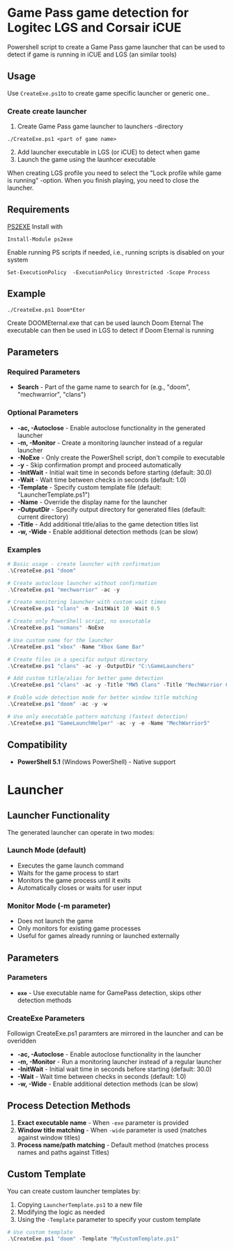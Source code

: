 # Game Pass game detection for Logitec LGS and Corsair iCUE
Powershell script to create a Game Pass game launcher that can be used to detect if game is running in iCUE and LGS (an similar tools)

## Usage
Use `CreateExe.ps1`to to create game specific launcher or generic one..


### Create  create launcher 


1. Create Game Pass game launcher to launchers -directory
```
./CreateExe.ps1 <part of game name>
```
2. Add launcher executable in LGS (or iCUE) to detect when game
3. Launch the game using the launhcer executable


When creating LGS profile you need to select the "Lock profile while game is running" -option. When you finish playing, you need to close the launcher.


## Requirements

  [PS2EXE](https://github.com/MScholtes/PS2EXE)
  Install with
```
Install-Module ps2exe
```

  Enable running PS scripts if needed, i.e., running scripts is disabled on your system
```
Set-ExecutionPolicy  -ExecutionPolicy Unrestricted -Scope Process
```

## Example
```
./CreateExe.ps1 Doom*Eter
```
  Create DOOMEternal.exe that can be  used launch Doom Eternal
  The executable can then be used in LGS to detect if Doom Eternal is running

## Parameters

### Required Parameters
- **Search** - Part of the game name to search for (e.g., "doom", "mechwarrior", "clans")

### Optional Parameters
- **-ac, -Autoclose** - Enable autoclose functionality in the generated launcher
- **-m, -Monitor** - Create a monitoring launcher instead of a regular launcher
- **-NoExe** - Only create the PowerShell script, don't compile to executable
- **-y** - Skip confirmation prompt and proceed automatically
- **-InitWait** - Initial wait time in seconds before starting (default: 30.0)
- **-Wait** - Wait time between checks in seconds (default: 1.0)
- **-Template** - Specify custom template file (default: "LauncherTemplate.ps1")
- **-Name** - Override the display name for the launcher
- **-OutputDir** - Specify output directory for generated files (default: current directory)
- **-Title** - Add additional title/alias to the game detection titles list
- **-w, -Wide** - Enable additional detection methods (can be slow)

### Examples
```powershell
# Basic usage - create launcher with confirmation
.\CreateExe.ps1 "doom"

# Create autoclose launcher without confirmation
.\CreateExe.ps1 "mechwarrior" -ac -y

# Create monitoring launcher with custom wait times
.\CreateExe.ps1 "clans" -m -InitWait 10 -Wait 0.5

# Create only PowerShell script, no executable
.\CreateExe.ps1 "nomans" -NoExe

# Use custom name for the launcher
.\CreateExe.ps1 "xbox" -Name "Xbox Game Bar"

# Create files in a specific output directory
.\CreateExe.ps1 "clans" -ac -y -OutputDir "C:\GameLaunchers"

# Add custom title/alias for better game detection
.\CreateExe.ps1 "clans" -ac -y -Title "MW5 Clans" -Title "MechWarrior Clans"

# Enable wide detection mode for better window title matching
.\CreateExe.ps1 "doom" -ac -y -w

# Use only executable pattern matching (fastest detection)
.\CreateExe.ps1 "GameLaunchHelper" -ac -y -e -Name "MechWarrior5"
```

## Compatibility
- **PowerShell 5.1** (Windows PowerShell) - Native support

# Launcher

## Launcher Functionality
The generated launcher can operate in two modes:

### Launch Mode (default)
- Executes the game launch command
- Waits for the game process to start
- Monitors the game process until it exits
- Automatically closes or waits for user input

### Monitor Mode (-m parameter)
- Does not launch the game
- Only monitors for existing game processes
- Useful for games already running or launched externally


## Parameters

### Parameters
- **`exe`** - Use executable name for GamePass detection, skips other detection methods


### CreateExe Parameters
Followign CreateExe.ps1 paramters are mirrored in the launcher and can be overidden 

- **-ac, -Autoclose** - Enable autoclose functionality in the launcher
- **-m, -Monitor** - Run a monitoring launcher instead of a regular launcher
- **-InitWait** - Initial wait time in seconds before starting (default: 30.0)
- **-Wait** - Wait time between checks in seconds (default: 1.0)
- **-w, -Wide** - Enable additional detection methods (can be slow)

## Process Detection Methods
1. **Exact executable name** - When `-exe` parameter is provided
2. **Window title matching** - When `-wide` parameter is used (matches against window titles)
3. **Process name/path matching** - Default method (matches process names and paths against Titles)

## Custom Template
You can create custom launcher templates by:
1. Copying `LauncherTemplate.ps1` to a new file
2. Modifying the logic as needed
3. Using the `-Template` parameter to specify your custom template

```powershell
# Use custom template
.\CreateExe.ps1 "doom" -Template "MyCustomTemplate.ps1"
```
